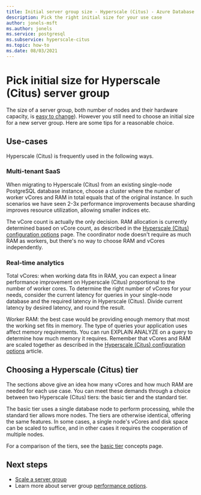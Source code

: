 ```yaml
---
title: Initial server group size - Hyperscale (Citus) - Azure Database for PostgreSQL
description: Pick the right initial size for your use case
author: jonels-msft
ms.author: jonels
ms.service: postgresql
ms.subservice: hyperscale-citus
ms.topic: how-to
ms.date: 08/03/2021
---
```


# Pick initial size for Hyperscale (Citus) server group

The size of a server group, both number of nodes and their hardware capacity,
is [easy to change](howto-hyperscale-scale-grow.md)). However you still need to
choose an initial size for a new server group. Here are some tips for a
reasonable choice.

## Use-cases

Hyperscale (Citus) is frequently used in the following ways.

### Multi-tenant SaaS

When migrating to Hyperscale (Citus) from an existing single-node PostgreSQL
database instance, choose a cluster where the number of worker vCores and RAM
in total equals that of the original instance. In such scenarios we have seen
2-3x performance improvements because sharding improves resource utilization,
allowing smaller indices etc.

The vCore count is actually the only decision. RAM allocation is currently
determined based on vCore count, as described in the [Hyperscale (Citus)
configuration options](concepts-hyperscale-configuration-options.md) page.
The coordinator node doesn't require as much RAM as workers, but there's
no way to choose RAM and vCores independently.

### Real-time analytics

Total vCores: when working data fits in RAM, you can expect a linear
performance improvement on Hyperscale (Citus) proportional to the number of
worker cores. To determine the right number of vCores for your needs, consider
the current latency for queries in your single-node database and the required
latency in Hyperscale (Citus). Divide current latency by desired latency, and
round the result.

Worker RAM: the best case would be providing enough memory that most
the working set fits in memory. The type of queries your application uses
affect memory requirements. You can run EXPLAIN ANALYZE on a query to determine
how much memory it requires. Remember that vCores and RAM are scaled together
as described in the [Hyperscale (Citus) configuration
options](concepts-hyperscale-configuration-options.md) article.

## Choosing a Hyperscale (Citus) tier

The sections above give an idea how many vCores and how much RAM are needed for
each use case. You can meet these demands through a choice between two
Hyperscale (Citus) tiers: the basic tier and the standard tier.

The basic tier uses a single database node to perform processing, while the
standard tier allows more nodes. The tiers are otherwise identical, offering
the same features. In some cases, a single node's vCores and disk space can be
scaled to suffice, and in other cases it requires the cooperation of multiple
nodes.

For a comparison of the tiers, see the [basic
tier](concepts-hyperscale-tiers.md) concepts page.

## Next steps

- [Scale a server group](howto-hyperscale-scale-grow.md)
- Learn more about server group [performance
  options](concepts-hyperscale-configuration-options.md).
